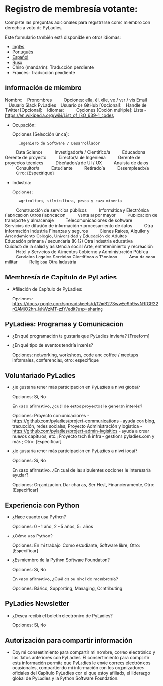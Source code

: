 # Registro de membresía votante:

Complete las preguntas adicionales para registrarse como miembro con derecho a voto de PyLadies.

Este formulario también está disponible en otros idiomas:

- [Inglés](https://github.com/pyladies/project-admin-logisitics/blob/master/forms/voting-membership-form-en.md)
- [Portugués](https://github.com/pyladies/project-admin-logisitics/blob/master/forms/voting-membership-form-pt.md)
- [Español](https://github.com/pyladies/project-admin-logisitics/blob/master/forms/voting-membership-form-es.md)
- [Ruso](https://github.com/pyladies/project-admin-logisitics/blob/master/forms/voting-membership-form-ru.md)
- Chino (mandarín): Traducción pendiente
- Francés: Traducción pendiente


## Información de miembro
    
   Nombre:
   Pronombres
         Opciones: ella, él, elle, ve / ver / vis
   Email
   Usuario Slack PyLadies
   Usuario de GitHub [Opcional]:
   Handle de Twitter [Opcional]:
   Idiomas:
         Opciones [Opción múltiple]: Lista -  https://en.wikipedia.org/wiki/List_of_ISO_639-1_codes
         
- Ocupación:

  Opciones [Selección única]:
  
         Ingeniero de Software / Desarrollador
         Data  Science
         Investigador/a / Científico/a
         Educador/a
         Gerente de proyecto
         Director/a de Ingeniería
         Gerente de proyectos técnicos
         Diseñador/a de UI / UX
         Analista de datos
         Consultor/a
         Estudiante
         Retirado/a
         Desempleado/a
         Otro: [Especifique]
   
- Industria:
  
  Opciones: 
         
         Agricultura, silvicultura, pesca y caza minería
         Construcción de servicios públicos
         Informática y Electrónica Fabricación Otros Fabricación
         Venta al por mayor
         Publicación de transporte y almacenaje
         Telecomunicaciones de software
         Servicios de difusión de información y procesamiento de datos
         Otra información Industria Finanzas y seguros
         Bienes Raíces, Alquiler y Arrendamiento Colegio, Universidad y Educación de Adultos
         Educación primaria / secundaria (K-12) Otra industria educativa
         Cuidado de la salud y asistencia social Arte, entretenimiento y recreación
         Hotel y Servicios de Alimentos Gobierno y Administración Pública
         Servicios Legales Servicios Científicos o Técnicos
         Ama de casa militar
         Religiosa Otra Industria
         
## Membresía de Capítulo de PyLadies

- Afiliación de Capítulo de PyLadies: 
   
   Opciones: https://docs.google.com/spreadsheets/d/12mB273wwEe9h9svNRfGR22rQAMjO2hn_lahWzMT-zdY/edit?usp=sharing
    
## PyLadies: Programas y Comunicación

- ¿En qué programación te gustaría que PyLadies invierta? [Freeform]

- ¿En qué tipo de eventos tendría interés?
    
  Opciones: networking, workshops, code and coffee / meetups informales, conferencias, otro: especifique

## Voluntariado PyLadies 

- ¿le gustaría tener más participación en PyLadies a nivel global?
  
  Opciones: Sí, No
  
  En caso afirmativo, ¿cuál de estos proyectos le generan interés? 
  
  Opciones: Proyecto comunicaciones - https://github.com/pyladies/project-communications - ayuda con blog, traducción, redes sociales; Proyecto Administración y logística - https://github.com/pyladies/project-admin-logisitics - ayuda a crear nuevos capítulos, etc.; Proyecto tech & infra - gestiona pyladies.com y más ; Otro: [Especificar]

- ¿le gustaría tener más participación en PyLadies a nivel local?
  
  Opciones: Sí, No
  
  En caso afirmativo, ¿En cual de las siguientes opciones le interesaría ayudar? 
  
  Opciones:  Organizacion, Dar charlas,  Ser Host, Financieramente, Otro:  [Especificar]

## Experiencia con Python 

- ¿Hace cuanto usa Python? 

  Opciones: 0 - 1 año,  2 - 5 años, 5+ años

- ¿Cómo usa Python? 
  
  Opciones: En mi trabajo, Como estudiante, Software libre, Otro: [Especificar]

- ¿Es miembro de la Python Software Foundation?
  
  Opciones: Sí, No
  
  En caso afirmativo, ¿Cuál es su nivel de membresía? 
  
  Opciones:  Básico, Supporting, Managing, Contributing

## PyLadies Newsletter

- ¿Desea recibir el boletín electrónico de PyLadies?
  
  Opciones: Sí, No
        
## Autorización para compartir información

-  Doy mi consentimiento para compartir mi nombre, correo electrónico y los datos anteriores con PyLadies. El consentimiento para compartir esta información permite que PyLadies le envíe correos electrónicos ocasionales, compartiendo mi información con los organizadores oficiales del Capítulo PyLadies con el que estoy afiliado, el liderazgo global de PyLadies y la Python Software Foundation.
